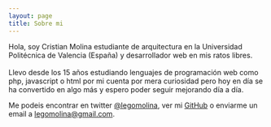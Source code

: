 ```yaml
---
layout: page
title: Sobre mi
---
```


Hola, soy Cristian Molina estudiante de arquitectura en la Universidad Politécnica de Valencia (España) y desarrollador web en mis ratos libres.<br><br>
Llevo desde los 15 años estudiando lenguajes de programación web como php, javascript o html por mi cuenta por mera curiosidad pero hoy en día se ha convertido en algo más y espero poder seguir mejorando día a día.

Me podeis encontrar en twitter [@legomolina](http://twitter.com/legomolina), ver mi [GitHub](http://github.com/muan) o enviarme un email a [legomolina@gmail.com](mailto:legomolina@gmail.com).